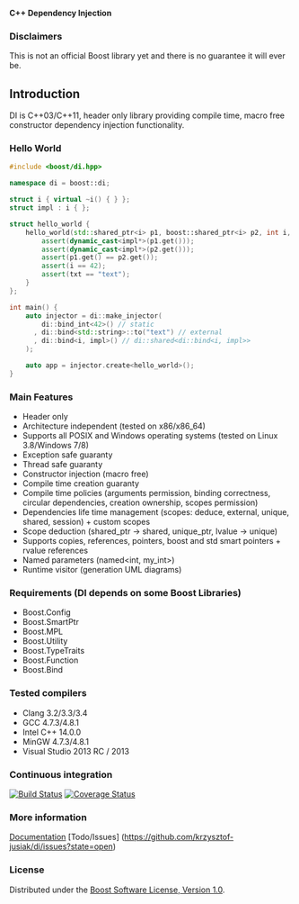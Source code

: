 **C++ Dependency Injection**

### Disclaimers
This is not an official Boost library yet and there is no guarantee it will ever be.

## Introduction
DI is C++03/C++11, header only library providing compile time, macro free constructor dependency injection functionality.

### Hello World
```cpp
#include <boost/di.hpp>

namespace di = boost::di;

struct i { virtual ~i() { } };
struct impl : i { };

struct hello_world {
    hello_world(std::shared_ptr<i> p1, boost::shared_ptr<i> p2, int i, const std::string& txt) {
        assert(dynamic_cast<impl*>(p1.get()));
        assert(dynamic_cast<impl*>(p2.get()));
        assert(p1.get() == p2.get());
        assert(i == 42);
        assert(txt == "text");
    }
};

int main() {
    auto injector = di::make_injector(
        di::bind_int<42>() // static
      , di::bind<std::string>::to("text") // external
      , di::bind<i, impl>() // di::shared<di::bind<i, impl>>
    );

    auto app = injector.create<hello_world>();
}
```

### Main Features
* Header only
* Architecture independent (tested on x86/x86\_64)
* Supports all POSIX and Windows operating systems (tested on Linux 3.8/Windows 7/8)
* Exception safe guaranty
* Thread safe guaranty
* Constructor injection (macro free)
* Compile time creation guaranty
* Compile time policies (arguments permission, binding correctness, circular dependencies, creation ownership, scopes permission)
* Dependencies life time management (scopes: deduce, external, unique, shared, session) + custom scopes
* Scope deduction (shared\_ptr -> shared, unique\_ptr, lvalue -> unique)
* Supports copies, references, pointers, boost and std smart pointers + rvalue references
* Named parameters (named<int, my_int>)
* Runtime visitor (generation UML diagrams)

### Requirements (DI depends on some Boost Libraries)
* Boost.Config
* Boost.SmartPtr
* Boost.MPL
* Boost.Utility
* Boost.TypeTraits
* Boost.Function
* Boost.Bind

### Tested compilers
* Clang 3.2/3.3/3.4
* GCC 4.7.3/4.8.1
* Intel C++ 14.0.0
* MinGW 4.7.3/4.8.1
* Visual Studio 2013 RC / 2013

### Continuous integration
[![Build Status](https://travis-ci.org/krzysztof-jusiak/di.png?branch=master)](https://travis-ci.org/krzysztof-jusiak/di) [![Coverage Status](https://coveralls.io/repos/krzysztof-jusiak/di/badge.png?branch=master)](https://coveralls.io/r/krzysztof-jusiak/di?branch=master)

### More information
[Documentation](http://krzysztof-jusiak.github.com/di/doc/html)
[Todo/Issues] (https://github.com/krzysztof-jusiak/di/issues?state=open)

### License
Distributed under the [Boost Software License, Version 1.0](http://www.boost.org/LICENSE_1_0.txt).

